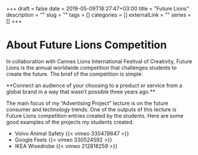 +++ 
draft = false
date = 2019-05-09T18:27:47+03:00
title = "Future Lions"
description = ""
slug = "" 
tags = []
categories = []
externalLink = ""
series = []
+++

# About Future Lions Competition
In collaboration with Cannes Lions International Festival of Creativity, Future Lions is the annual worldwide competition that challenges students to create the future. The brief of the competition is simple: 
<p>**Connect an audience of your choosing to a product or service from a global brand in a way that wasn’t possible three years ago.**<p>
<p>The main focus of my “Advertising Project” lecture is on the future consumer and technology trends. One of the outputs of this lecture is Future Lions competition entries created by the students. Here are some good examples of the projects my students created.<p>

+ Volvo Animal Safety
{{< vimeo 330478647 >}}
+ Google Feels
{{< vimeo 330524592 >}}
+ IKEA Wisedrobe
{{< vimeo 212818259 >}}
